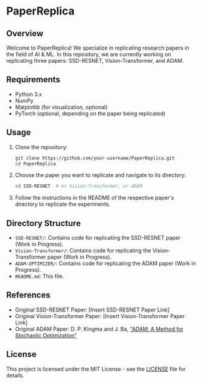 # PaperReplica

## Overview

Welcome to PaperReplica! We specialize in replicating research papers in the field of AI & ML. In this repository, we are currently working on replicating three papers: SSD-RESNET, Vision-Transformer, and ADAM.

## Requirements

- Python 3.x
- NumPy
- Matplotlib (for visualization, optional)
- PyTorch (optional, depending on the paper being replicated)

## Usage

1. Clone the repository:

   ```bash
   git clone https://github.com/your-username/PaperReplica.git
   cd PaperReplica
   ```

2. Choose the paper you want to replicate and navigate to its directory:

   ```bash
   cd SSD-RESNET  # or Vision-Transformer, or ADAM
   ```

3. Follow the instructions in the README of the respective paper's directory to replicate the experiments.

## Directory Structure

- `SSD-RESNET/`: Contains code for replicating the SSD-RESNET paper (Work in Progress).
- `Vision-Transformer/`: Contains code for replicating the Vision-Transformer paper (Work in Progress).
- `ADAM-OPTIMIZER/`: Contains code for replicating the ADAM paper (Work in Progress).
- `README.md`: This file.

## References

- Original SSD-RESNET Paper: [Insert SSD-RESNET Paper Link]
- Original Vision-Transformer Paper: [Insert Vision-Transformer Paper Link]
- Original ADAM Paper: D. P. Kingma and J. Ba, ["ADAM: A Method for Stochastic Optimization"](https://arxiv.org/abs/1412.6980)

## License

This project is licensed under the MIT License - see the [LICENSE](LICENSE) file for details.
